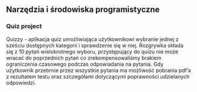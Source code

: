 ## Narzędzia i środowiska programistyczne

### Quiz project

Quizzy - aplikacja quiz umożliwiająca użytkownikowi wybranie jednej z sześciu dostępnych kategorii i sprawdzenie się w niej.
Rozgrywka składa się z 10 pytań wielokrotnego wyboru, przystępujący do quizu nie może wracać do poprzednich pytań co zrekompensowaliśmy brakiem ograniczenia czasowego podczas odpowiadania na pytania.
Gdy użytkownik przebrnie przez wszystkie pytania ma możliwość pobrania pdf’a z rezultatem testu oraz szczegółami dotyczącymi poprawności udzielanych odpowiedzi.
